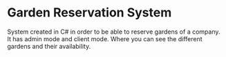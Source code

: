 # Garden Reservation System

System created in C# in order to be able to reserve gardens of a company. It has admin mode and client mode. Where you can see the different gardens and their availability.
